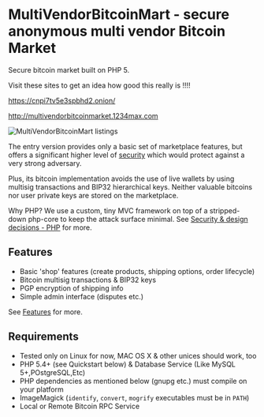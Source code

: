 # MultiVendorBitcoinMart - secure anonymous multi vendor Bitcoin Market
Secure bitcoin market built on PHP 5.

Visit these sites to get an idea how good this really is !!!!


https://cnpi7tv5e3spbhd2.onion/

http://multivendorbitcoinmarket.1234max.com

![MultiVendorBitcoinMart listings](https://1234max.co.uk/wp-content/uploads/2016/05/som.png)

The entry version provides only a basic set of marketplace features, but offers a significant higher level of [security](https://github.com/1234max/MultiVendorBitcoinMart/wiki/Security-&-Design-decisions)
which would protect against a very strong adversary.

Plus, its bitcoin implementation avoids the use of live wallets by using multisig transactions and BIP32 hierarchical keys. 
Neither valuable bitcoins nor user private keys are stored on the marketplace. 

Why PHP? We use a custom, tiny MVC framework on top of a stripped-down php-core to keep the attack surface minimal.
See [Security & design decisions - PHP](https://github.com/1234Max/MultiVendorBitcoinMart/wiki/Security-&-Design-decisions#php) for more.

## Features

* Basic 'shop' features (create products, shipping options, order lifecycle)
* Bitcoin multisig transactions & BIP32 keys
* PGP encryption of shipping info
* Simple admin interface (disputes etc.)

See [Features](https://github.com/1234max/MultiVendorBitcoinMart/wiki/Features) for more.

## Requirements

* Tested only on Linux for now, MAC OS X & other unices should work, too
* PHP 5.4+ (see Quickstart below) & Database Service (Like MySQL 5+,POstgreSQL,Etc)
* PHP dependencies as mentioned below (gnupg etc.) must compile on your platform
* ImageMagick (`identify`, `convert`, `mogrify` executables must be in `PATH`)
* Local or Remote Bitcoin RPC Service

